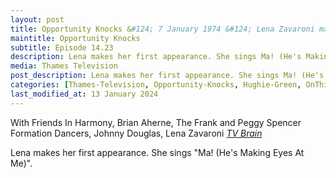 ```yaml
---
layout: post
title: Opportunity Knocks &#124; 7 January 1974 &#124; Lena Zavaroni makes her first appearance
maintitle: Opportunity Knocks
subtitle: Episode 14.23 
description: Lena makes her first appearance. She sings Ma! (He's Making Eyes At Me).
media: Thames Television
post_description: Lena makes her first appearance. She sings Ma! (He's Making Eyes At Me).
categories: [Thames-Television, Opportunity-Knocks, Hughie-Green, OnThisDay7January]
last_modified_at: 13 January 2024
---
```


With Friends In Harmony, Brian Aherne, The Frank and Peggy Spencer Formation Dancers, Johnny Douglas, Lena Zavaroni
<cite><a href="https://www.tvbrain.info/tv-archive?showname=Opportunity+Knocks&type=lostshow#:~:text=With%20Friends%20In%20Harmony%2C%20Brian%20Aherne%2C%20The%20Frank%20and%20Peggy%20Spencer%20Formation%20Dancers%2C%20Johnny%20Douglas%2C%20Lena%20Zavaroni">TV Brain</a></cite>

Lena makes her first appearance. She sings "Ma! (He's Making Eyes At Me)".

